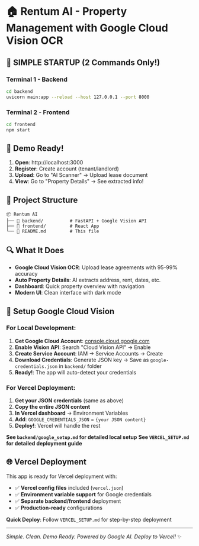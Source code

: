 # 🏠 Rentum AI - Property Management with Google Cloud Vision OCR

## 🚀 SIMPLE STARTUP (2 Commands Only!)

### Terminal 1 - Backend
```bash
cd backend
uvicorn main:app --reload --host 127.0.0.1 --port 8000
```

### Terminal 2 - Frontend  
```bash
cd frontend
npm start
```

## 🎯 Demo Ready!

1. **Open**: http://localhost:3000
2. **Register**: Create account (tenant/landlord)
3. **Upload**: Go to "AI Scanner" → Upload lease document
4. **View**: Go to "Property Details" → See extracted info!

## 📁 Project Structure
```
📦 Rentum AI
├── 📁 backend/          # FastAPI + Google Vision API
├── 📁 frontend/         # React App
└── 📄 README.md         # This file
```

## 🔍 What It Does

- **Google Cloud Vision OCR**: Upload lease agreements with 95-99% accuracy
- **Auto Property Details**: AI extracts address, rent, dates, etc.
- **Dashboard**: Quick property overview with navigation
- **Modern UI**: Clean interface with dark mode

## 🔑 Setup Google Cloud Vision

### For Local Development:
1. **Get Google Cloud Account**: [console.cloud.google.com](https://console.cloud.google.com)
2. **Enable Vision API**: Search "Cloud Vision API" → Enable
3. **Create Service Account**: IAM → Service Accounts → Create
4. **Download Credentials**: Generate JSON key → Save as `google-credentials.json` in `backend/` folder
5. **Ready!**: The app will auto-detect your credentials

### For Vercel Deployment:
1. **Get your JSON credentials** (same as above)
2. **Copy the entire JSON content**
3. **In Vercel dashboard** → Environment Variables
4. **Add**: `GOOGLE_CREDENTIALS_JSON` = `{your JSON content}`
5. **Deploy!**: Vercel will handle the rest

**See `backend/google_setup.md` for detailed local setup**
**See `VERCEL_SETUP.md` for detailed deployment guide**

## 🌐 **Vercel Deployment**

This app is ready for Vercel deployment with:
- ✅ **Vercel config files** included (`vercel.json`)
- ✅ **Environment variable support** for Google credentials
- ✅ **Separate backend/frontend** deployment
- ✅ **Production-ready** configurations

**Quick Deploy**: Follow `VERCEL_SETUP.md` for step-by-step deployment

---
*Simple. Clean. Demo Ready. Powered by Google AI. Deploy to Vercel!* ✨ 